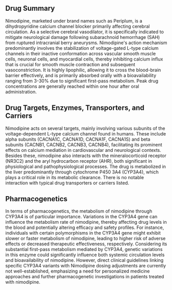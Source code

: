 ## Drug Summary
Nimodipine, marketed under brand names such as Periplum, is a dihydropyridine calcium channel blocker primarily affecting cerebral circulation. As a selective cerebral vasodilator, it is specifically indicated to mitigate neurological damage following subarachnoid hemorrhage (SAH) from ruptured intracranial berry aneurysms. Nimodipine's action mechanism predominantly involves the stabilization of voltage-gated L-type calcium channels in their inactive conformation across vascular smooth muscle cells, neuronal cells, and myocardial cells, thereby inhibiting calcium influx that is crucial for smooth muscle contraction and subsequent vasoconstriction. It is highly lipophilic, allowing it to cross the blood-brain barrier effectively, and is primarily absorbed orally with a bioavailability ranging from 3-30% due to significant first-pass metabolism. Peak drug concentrations are generally reached within one hour after oral administration.

## Drug Targets, Enzymes, Transporters, and Carriers
Nimodipine acts on several targets, mainly involving various subunits of the voltage-dependent L-type calcium channel found in humans. These include alpha subunits (CACNA1C, CACNA1D, CACNA1F, CACNA1S) and beta subunits (CACNB1, CACNB2, CACNB3, CACNB4), facilitating its prominent effects on calcium mediation in cardiovascular and neurological contexts. Besides these, nimodipine also interacts with the mineralocorticoid receptor (NR3C2) and the aryl hydrocarbon receptor (AHR), both significant in physiological and pathophysiological processes. The drug is metabolized in the liver predominantly through cytochrome P450 3A4 (CYP3A4), which plays a critical role in its metabolic clearance. There is no notable interaction with typical drug transporters or carriers listed.

## Pharmacogenetics
In terms of pharmacogenetics, the metabolism of nimodipine through CYP3A4 is of particular importance. Variations in the CYP3A4 gene can influence the metabolism rate of nimodipine, thereby affecting drug levels in the blood and potentially altering efficacy and safety profiles. For instance, individuals with certain polymorphisms in the CYP3A4 gene might exhibit slower or faster metabolism of nimodipine, leading to higher risk of adverse effects or decreased therapeutic effectiveness, respectively. Considering its substantial first-pass metabolism mediated by CYP3A4, genetic variations in this enzyme could significantly influence both systemic circulation levels and bioavailability of nimodipine. However, direct clinical guidelines linking specific CYP3A4 variants with Nimodipine dosing adjustments are currently not well-established, emphasizing a need for personalized medicine approaches and further pharmacogenetic investigations in patients treated with nimodipine.